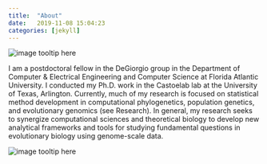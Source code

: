 ```yaml
---
title:  "About"
date:   2019-11-08 15:04:23
categories: [jekyll]
---
```

![image tooltip here](images/About2.JPG)

I am a postdoctoral fellow in the DeGiorgio group in the Department of Computer & Electrical Engineering and Computer Science at Florida Atlantic University. I conducted my Ph.D. work in the Castoelab lab at the University of Texas, Arlington. Currently, much of my research is focused on statistical method development in computational phylogenetics, population genetics, and evolutionary genomics (see Research). In general, my research seeks to synergize computational sciences and theoretical biology to develop new analytical frameworks and tools for studying fundamental questions in evolutionary biology using genome-scale data.

![image tooltip here](images/Image2.JPG)
